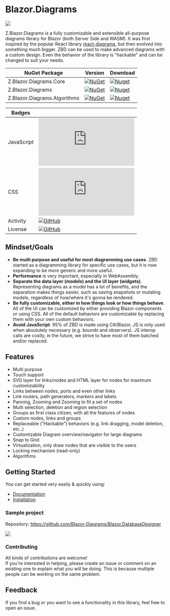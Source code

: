 # Blazor.Diagrams

![](ZBD.png)

Z.Blazor.Diagrams is a fully customizable and extensible all-purpose diagrams library for Blazor (both Server Side and WASM). It was first inspired by the popular React library [react-diagrams](https://github.com/projectstorm/react-diagrams), but then evolved into something much bigger. ZBD can be used to make advanced diagrams with a custom design. Even the behavior of the library is "hackable" and can be changed to suit your needs. 

| NuGet Package                | Version                                                                                                                                  | Download                                                                                                                                  |
| ---------------------------- | ---------------------------------------------------------------------------------------------------------------------------------------- | ----------------------------------------------------------------------------------------------------------------------------------------- |
| Z.Blazor.Diagrams.Core       | [![NuGet](https://img.shields.io/nuget/v/Z.Blazor.Diagrams.Core.svg)](https://www.nuget.org/packages/Z.Blazor.Diagrams.Core)             | [![Nuget](https://img.shields.io/nuget/dt/Z.Blazor.Diagrams.Core.svg)](https://www.nuget.org/packages/Z.Blazor.Diagrams.Core)             |
| Z.Blazor.Diagrams            | [![NuGet](https://img.shields.io/nuget/v/Z.Blazor.Diagrams.svg)](https://www.nuget.org/packages/Z.Blazor.Diagrams)                       | [![Nuget](https://img.shields.io/nuget/dt/Z.Blazor.Diagrams.svg)](https://www.nuget.org/packages/Z.Blazor.Diagrams)                       |
| Z.Blazor.Diagrams.Algorithms | [![NuGet](https://img.shields.io/nuget/v/Z.Blazor.Diagrams.Algorithms.svg)](https://www.nuget.org/packages/Z.Blazor.Diagrams.Algorithms) | [![Nuget](https://img.shields.io/nuget/dt/Z.Blazor.Diagrams.Algorithms.svg)](https://www.nuget.org/packages/Z.Blazor.Diagrams.Algorithms) |

| Badges     |                                                                                                                                                    |
| ---------- | -------------------------------------------------------------------------------------------------------------------------------------------------- |
| JavaScript | ![GitHub file size in bytes](https://img.shields.io/github/size/Blazor-Diagrams/Blazor.Diagrams/src/Blazor.Diagrams/wwwroot/script.min.js)         |
| CSS        | ![GitHub file size in bytes](https://img.shields.io/github/size/Blazor-Diagrams/Blazor.Diagrams/src/Blazor.Diagrams/wwwroot/style.css)             |
| Activity   | [![GitHub](https://img.shields.io/github/last-commit/Blazor-Diagrams/Blazor.Diagrams/develop)](https://github.com/Blazor-Diagrams/Blazor.Diagrams) |
| License    | [![GitHub](https://img.shields.io/github/license/Blazor-Diagrams/Blazor.Diagrams.svg)](https://github.com/Blazor-Diagrams/Blazor.Diagrams)         |

## Mindset/Goals

- **Be multi purpose and useful for most diagramming use cases**. ZBD started as a diagramming library for specific use cases, but it is now expanding to be more generic and more useful.
- **Performance** is very important, especially in WebAssembly.
- **Separate the data layer (models) and the UI layer (widgets)**. Representing diagrams as a model has a lot of benefits, and the separation makes things easier, such as saving snapshots or mutating models, regardless of how/where it's gonna be rendered.
- **Be fully customizable, either in how things look or how things behave**. All of the UI can be customized by either providing Blazor components or using CSS. All of the default behaviors are customizable by replacing them with your own custom behaviors.
- **Avoid JavaScript**. 95% of ZBD is made using C#/Blazor, JS is only used when absolutely necessary (e.g. bounds and observers). JS interop calls are costly, in the future, we strive to have most of them batched and/or replaced.

## Features

- Multi purpose
- Touch support
- SVG layer for links/nodes and HTML layer for nodes for maximum customizability
- Links between nodes, ports and even other links
- Link routers, path generators, markers and labels
- Panning, Zooming and Zooming to fit a set of nodes
- Multi selection, deletion and region selection
- Groups as first class citizen, with all the features of nodes
- Custom nodes, links and groups
- Replaceable ("Hackable") behaviors (e.g. link dragging, model deletion, etc..)
- Customizable Diagram overview/navigator for large diagrams
- Snap to Grid
- Virtualization, only draw nodes that are visible to the users
- Locking mechanism (read-only)
- Algorithms

## Getting Started

You can get started very easily & quickly using:

- [Documentation](https://blazor-diagrams.zhaytam.com/)
- [Installation](https://blazor-diagrams.zhaytam.com/documentation/installation)

### Sample project

Repository: https://github.com/Blazor-Diagrams/Blazor.DatabaseDesigner

![](DBDesigner.png)

### Contributing

All kinds of contributions are welcome!  
If you're interested in helping, please create an issue or comment on an existing one to explain what you will be doing. This is because multiple people can be working on the same problem.

## Feedback

If you find a bug or you want to see a functionality in this library, feel free to open an issue.

